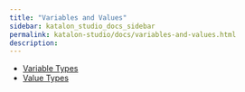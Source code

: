 ```yaml
---
title: "Variables and Values" 
sidebar: katalon_studio_docs_sidebar
permalink: katalon-studio/docs/variables-and-values.html 
description: 
---
```

*   [Variable Types](/display/KD/Variable+Types)
*   [Value Types](/display/KD/Value+Types)